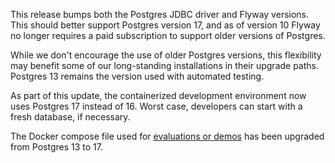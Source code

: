 This release bumps both the Postgres JDBC driver and Flyway versions. This should better support Postgres version 17, and as of version 10 Flyway no longer requires a paid subscription to support older versions of Postgres.

While we don't encourage the use of older Postgres versions, this flexibility may benefit some of our long-standing installations in their upgrade paths. Postgres 13 remains the version used with automated testing.

As part of this update, the containerized development environment now uses Postgres 17 instead of 16. Worst case, developers can start with a fresh database, if necessary.

The Docker compose file used for [evaluations or demos](https://dataverse-guide--10912.org.readthedocs.build/en/10912/container/running/demo.html) has been upgraded from Postgres 13 to 17.
